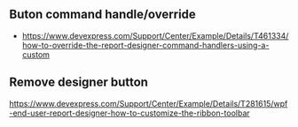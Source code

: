 ## Buton command handle/override
- https://www.devexpress.com/Support/Center/Example/Details/T461334/how-to-override-the-report-designer-command-handlers-using-a-custom

## Remove designer button
https://www.devexpress.com/Support/Center/Example/Details/T281615/wpf-end-user-report-designer-how-to-customize-the-ribbon-toolbar
